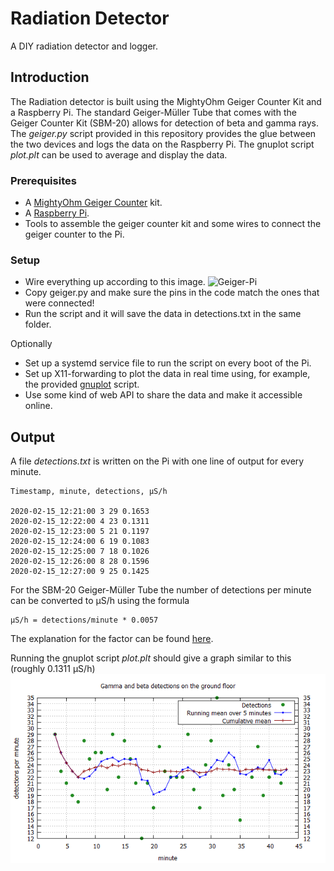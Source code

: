 # Radiation Detector

A DIY radiation detector and logger.

## Introduction

The Radiation detector is built using the MightyOhm Geiger Counter Kit and a Raspberry Pi. The standard Geiger-Müller Tube that comes with the Geiger Counter Kit (SBM-20) allows for detection of beta and gamma rays. The *geiger.py* script provided in this repository provides the glue between the two devices and logs the data on the Raspberry Pi. The gnuplot script *plot.plt* can be used to average and display the data.

### Prerequisites

* A [MightyOhm Geiger Counter](http://mightyohm.com/blog/products/geiger-counter/) kit.
* A [Raspberry Pi](https://www.raspberrypi.org/).
* Tools to assemble the geiger counter kit and some wires to connect the geiger counter to the Pi.

### Setup

* Wire everything up according to this image. 
![Geiger-Pi](media/hardware.png)
* Copy geiger.py and make sure the pins in the code match the ones that were connected!
* Run the script and it will save the data in detections.txt in the same folder.

Optionally
* Set up a systemd service file to run the script on every boot of the Pi.
* Set up X11-forwarding to plot the data in real time using, for example, the provided [gnuplot](http://www.gnuplot.info/) script.
* Use some kind of web API to share the data and make it accessible online.

## Output

A file *detections.txt* is written on the Pi with one line of output for every minute.  
```
Timestamp, minute, detections, μS/h

2020-02-15_12:21:00 3 29 0.1653
2020-02-15_12:22:00 4 23 0.1311
2020-02-15_12:23:00 5 21 0.1197
2020-02-15_12:24:00 6 19 0.1083
2020-02-15_12:25:00 7 18 0.1026
2020-02-15_12:26:00 8 28 0.1596
2020-02-15_12:27:00 9 25 0.1425
```
For the SBM-20 Geiger-Müller Tube the number of detections per minute can be converted to μS/h using the formula 
```
μS/h = detections/minute * 0.0057
```
The explanation for the factor can be found [here](https://www.cooking-hacks.com/documentation/tutorials/geiger-counter-radiation-sensor-board-arduino-raspberry-pi-tutorial#cpm_to_servants).

Running the gnuplot script *plot.plt* should give a graph similar to this (roughly 0.1311 μS/h)
![Graph](media/graph.png)

